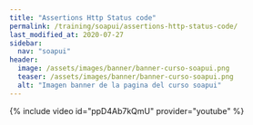 ```yaml
---
title: "Assertions Http Status code"
permalink: /training/soapui/assertions-http-status-code/
last_modified_at: 2020-07-27
sidebar:
  nav: "soapui"
header:
  image: /assets/images/banner/banner-curso-soapui.png
  teaser: /assets/images/banner/banner-curso-soapui.png
  alt: "Imagen banner de la pagina del curso soapui"
---
```


{% include video id="ppD4Ab7kQmU" provider="youtube" %}
